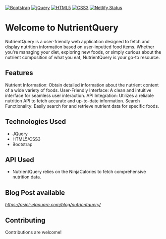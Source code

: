 [![Bootstrap](https://img.shields.io/badge/Bootstrap-563D7C?style=for-the-badge&logo=bootstrap&logoColor=white)](https://getbootstrap.com/) [![jQuery](https://img.shields.io/badge/jQuery-0769AD?style=for-the-badge&logo=jquery&logoColor=white)](https://jquery.com/) [![HTML5](https://img.shields.io/badge/HTML5-E34F26?style=for-the-badge&logo=html5&logoColor=white)](https://developer.mozilla.org/en-US/docs/Web/Guide/HTML/HTML5) [![CSS3](https://img.shields.io/badge/CSS3-1572B6?style=for-the-badge&logo=css3&logoColor=white)](https://developer.mozilla.org/en-US/docs/Web/CSS) [![Netlify Status](https://img.shields.io/badge/Netlify%20Status-Success-00C7B7?style=for-the-badge&logo=netlify&logoColor=white)](https://app.netlify.com/sites/nutrient-query/deploys)

# Welcome to NutrientQuery

NutrientQuery is a user-friendly web application designed to fetch and display nutrition information based on user-inputted food items. 
Whether you're managing your diet, exploring new foods, or simply curious about the nutrient composition of what you eat, NutrientQuery is your go-to resource.

## Features
Nutrient Information: Obtain detailed information about the nutrient content of a wide variety of foods.
User-Friendly Interface: A clean and intuitive interface for seamless user interaction.
API Integration: Utilizes a reliable nutrition API to fetch accurate and up-to-date information.
Search Functionality: Easily search for and retrieve nutrient data for specific foods.

## Technologies Used
- JQuery
- HTML5/CSS3
- Bootstrap

## API Used
- NutrientQuery relies on the NinjaCalories to fetch comprehensive nutrition data.
  
## Blog Post available
*https://asiel-elaouare.com/blog/nutrientquery/*

## Contributing
Contributions are welcome!
